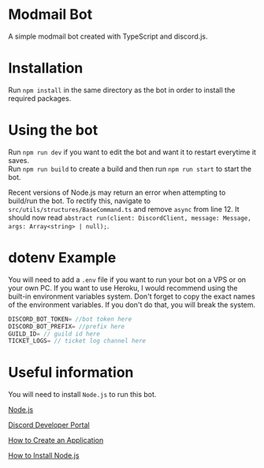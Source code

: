 # Modmail Bot
A simple modmail bot created with TypeScript and discord.js.

# Installation
Run `npm install` in the same directory as the bot in order to install the required packages.

# Using the bot
Run `npm run dev` if you want to edit the bot and want it to restart everytime it saves.\
Run `npm run build` to create a build and then run `npm run start` to start the bot.

Recent versions of Node.js may return an error when attempting to build/run the bot. To rectify this, navigate to `src/utils/structures/BaseCommand.ts` and remove `async` from line 12. It should now read `abstract run(client: DiscordClient, message: Message, args: Array<string> | null);`.

# dotenv Example
You will need to add a `.env` file if you want to run your bot on a VPS or on your own PC. If you want to use Heroku, I would recommend using the built-in environment variables system. Don't forget to copy the exact names of the environment variables. If you don't do that, you will break the system.

```ts
DISCORD_BOT_TOKEN= //bot token here
DISCORD_BOT_PREFIX= //prefix here
GUILD_ID= // guild id here
TICKET_LOGS= // ticket log channel here
```

# Useful information
You will need to install `Node.js` to run this bot.

[Node.js](https://nodejs.org/en/)

[Discord Developer Portal](https://discord.com/developers/applications)

[How to Create an Application](https://discordpy.readthedocs.io/en/latest/discord.html)

[How to Install Node.js](https://www.youtube.com/watch?v=qYwLOXjAiwM)

